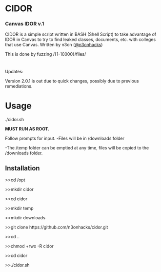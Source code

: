<h1>CIDOR</h1> 
<h3>Canvas IDOR v.1</h3>

CIDOR is a simple script written in BASH (Shell Script) to take advantage of IDOR in Canvas to try to find leaked classes, documents, etc. with colleges that use Canvas. Written by n3on (<a href="https://www.twitter.com/@n3onhacks">@n3onhacks</a>)

This is done by fuzzing <domain>/{1-10000}/files/

<h1></h1>
Updates:
  
Version 2.0.1 is out due to quick changes, possibly due to previous remediations.

<h1>Usage</h1>
  
./cidor.sh

<b>MUST RUN AS ROOT.</b><p>

Follow prompts for input.
-Files will be in /downloads folder<p>
-The /temp folder can be emptied at any time, files will be copied to the /downloads folder.<p>

<h2>Installation</h2>
>>cd /opt<p><p>
>>mkdir cidor<p>
>>cd cidor<p>
>>mkdir temp<p>
>>mkdir downloads<p>
>>git clone https://github.com/n3onhacks/cidor.git<p>
>>cd ..<p>
>>chmod +rwx -R cidor<p>
>>cd cidor<p>
>>./cidor.sh<p>

